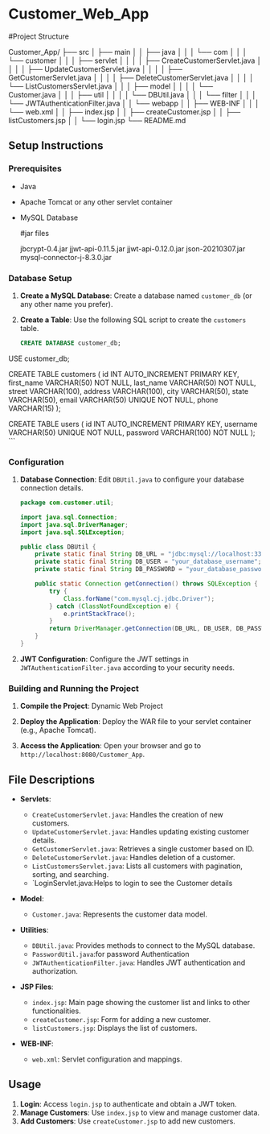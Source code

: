 # Customer_Web_App
#Project Structure

Customer_App/
├── src
│ ├── main
│ │ ├── java
│ │ │ └── com
│ │ │ └── customer
│ │ │ ├── servlet
│ │ │ │ ├── CreateCustomerServlet.java
│ │ │ │ ├── UpdateCustomerServlet.java
│ │ │ │ ├── GetCustomerServlet.java
│ │ │ │ ├── DeleteCustomerServlet.java
│ │ │ │ └── ListCustomersServlet.java
│ │ │ ├── model
│ │ │ │ └── Customer.java
│ │ │ ├── util
│ │ │ │ └── DBUtil.java
│ │ │ └── filter
│ │ │ └── JWTAuthenticationFilter.java
│ │ └── webapp
│ │ ├── WEB-INF
│ │ │ └── web.xml
│ │ ├── index.jsp
│ │ ├── createCustomer.jsp
│ │ ├── listCustomers.jsp
│ │ └── login.jsp
└── README.md


## Setup Instructions

### Prerequisites

- Java
- Apache Tomcat or any other servlet container
- MySQL Database

  #jar files
  
  jbcrypt-0.4.jar
  jjwt-api-0.11.5.jar
  jjwt-api-0.12.0.jar
  json-20210307.jar
  mysql-connector-j-8.3.0.jar
  
  

### Database Setup

1. **Create a MySQL Database**: Create a database named `customer_db` (or any other name you prefer).

2. **Create a Table**: Use the following SQL script to create the `customers` table.

    ```sql
   CREATE DATABASE customer_db;

USE customer_db;

CREATE TABLE customers (
    id INT AUTO_INCREMENT PRIMARY KEY,
    first_name VARCHAR(50) NOT NULL,
    last_name VARCHAR(50) NOT NULL,
    street VARCHAR(100),
    address VARCHAR(100),
    city VARCHAR(50),
    state VARCHAR(50),
    email VARCHAR(50) UNIQUE NOT NULL,
    phone VARCHAR(15)
);

CREATE TABLE users (
    id INT AUTO_INCREMENT PRIMARY KEY,
    username VARCHAR(50) UNIQUE NOT NULL,
    password VARCHAR(100) NOT NULL
);
    ```

### Configuration

1. **Database Connection**: Edit `DBUtil.java` to configure your database connection details.

    ```java
    package com.customer.util;

    import java.sql.Connection;
    import java.sql.DriverManager;
    import java.sql.SQLException;

    public class DBUtil {
        private static final String DB_URL = "jdbc:mysql://localhost:3306/customer_db";
        private static final String DB_USER = "your_database_username";
        private static final String DB_PASSWORD = "your_database_password";

        public static Connection getConnection() throws SQLException {
            try {
                Class.forName("com.mysql.cj.jdbc.Driver");
            } catch (ClassNotFoundException e) {
                e.printStackTrace();
            }
            return DriverManager.getConnection(DB_URL, DB_USER, DB_PASSWORD);
        }
    }
    ```

2. **JWT Configuration**: Configure the JWT settings in `JWTAuthenticationFilter.java` according to your security needs.

### Building and Running the Project

1. **Compile the Project**: Dynamic Web Project

2. **Deploy the Application**: Deploy the WAR file to your servlet container (e.g., Apache Tomcat).

3. **Access the Application**: Open your browser and go to `http://localhost:8080/Customer_App`.

## File Descriptions

- **Servlets**:
  - `CreateCustomerServlet.java`: Handles the creation of new customers.
  - `UpdateCustomerServlet.java`: Handles updating existing customer details.
  - `GetCustomerServlet.java`: Retrieves a single customer based on ID.
  - `DeleteCustomerServlet.java`: Handles deletion of a customer.
  - `ListCustomersServlet.java`: Lists all customers with pagination, sorting, and searching.
  - `LoginServlet.java:Helps to login to see the Customer details

- **Model**:
  - `Customer.java`: Represents the customer data model.

- **Utilities**:
  - `DBUtil.java`: Provides methods to connect to the MySQL database.
  - `PasswordUtil.java`:for password Authentication
  - `JWTAuthenticationFilter.java`: Handles JWT authentication and authorization.

- **JSP Files**:
  - `index.jsp`: Main page showing the customer list and links to other functionalities.
  - `createCustomer.jsp`: Form for adding a new customer.
  - `listCustomers.jsp`: Displays the list of customers.

- **WEB-INF**:
  - `web.xml`: Servlet configuration and mappings.

## Usage

1. **Login**: Access `login.jsp` to authenticate and obtain a JWT token.
2. **Manage Customers**: Use `index.jsp` to view and manage customer data.
3. **Add Customers**: Use `createCustomer.jsp` to add new customers.








